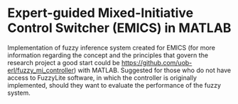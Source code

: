 # Expert-guided Mixed-Initiative Control Switcher (EMICS) in MATLAB

Implementation of fuzzy inference system created for EMICS (for more information regarding the concept and the principles that govern 
the research project a good start could be https://github.com/uob-erl/fuzzy_mi_controller) with MATLAB. Suggested for those who do not have 
access to FuzzyLite software, in which the  controller is originally implemented, should they want to evaluate the performance of the fuzzy system.
